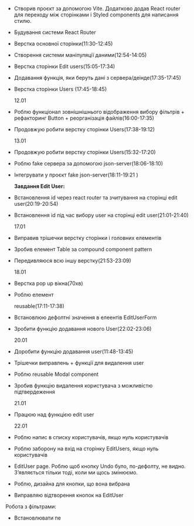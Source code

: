- Створив проєкт за допомогою Vite. Додатково додав React router для переходу між сторінками і Styled components для написання стилю.

- Будування системи React Router
- Верстка основної сторінки(11:30-12:45)
- Cтворення системи маніпуляції даними(12:54-14:05)
- Верстка сторінки Edit users(15:05-17:34)
- Додавання функція, яки беруть дані з сервера/деінде(17:35-17:45)
- Верстка сторінки Users (17:45-18:45)

  12.01

- Роблю функціонал зовнішнішнього відображення вибору фільтрів + рефакторинг Button + реорганізація файлів(16:00-17:35)
- Продовжую робити верстку сторінки Users(17:38-19:12)

  13.01

- Продовжую робити верстку сторінки Users(15:32-17:20)
- Роблю fake сервера за допомогою json-server(18:06-18:10)
- Інтегрувати у проєкт fake json-server(18:11-19:21 )

  **Завдання Edit User:**

- Встановлення id через react router та зчитування на сторінці edit user(20:19-20:54)
- Встановлення id під час вибору user на сторінці edit user(21:01-21:40)

  17.01

- Виправив трішечки верстку сторінки і головних елементів
- Зробив елемент Table за compound component pattern
- Передивляюся всю іншу верстку(21:53-23:09)

  18.01

- Верстка pop up вікна(70хв)
- Роблю елемент <Form> reusable(17:11-17:38)
- Встановлюю дефолтні значення в елеентів EditUserForm
- Зробити функцію додавання нового User(22:02-23:06)

  20.01

- Доробити функцію додавання user(11:48-13:45)
- Трішечки виправлень + функції для видалення user
- Роблю reusable Modal component
- Зробив функцію видалення користувача з можливістю підтвердеження

  21.01

- Працюю над функцією edit user

  22.01

- Роблю напис в списку користувачів, якщо нуль користувачів
- Роблю заборону на вхід на сторінку EditUsers, якщо нуль користувачів
- EditUser page. Роблю щоб кнопку Undo було, по-дефолту, не видно. Зʼявляється тільки тоді, коли ми щось змінюємо.
- Роблю, дизайна для кнопки, що вона вибрана
- Виправляю відтворення кнопок на EditUser

Робота з фільтрами:

- Встановлювати пе

